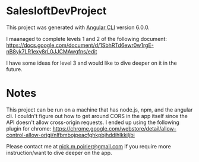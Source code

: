 # SalesloftDevProject

This project was generated with [Angular CLI](https://github.com/angular/angular-cli) version 6.0.0.

I maanaged to complete levels 1 and 2 of the following document:
https://docs.google.com/document/d/1SbhRTd6ewr0w1rgE-nB8yk7LR1exy8rL0JJCMAwgfns/edit

I have some ideas for level 3 and would like to dive deeper on it in the future.

# Notes
This project can be run on a machine that has node.js, npm, and the angular cli. I couldn't figure out how to get around CORS in the app itself since the API doesn't allow cross-origin requests. I ended up using the following plugin for chrome:
https://chrome.google.com/webstore/detail/allow-control-allow-origi/nlfbmbojpeacfghkpbjhddihlkkiljbi

Please contact me at nick.m.poirier@gmail.com if you require more instruction/want to dive deeper on the app.
